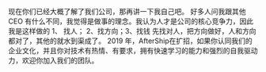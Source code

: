 
现在你们已经大概了解了我们公司，那再讲一下我自己吧。
好多人问我跟其他 CEO 有什么不同，我觉得是做事的理念。我认为人才是公司的核心竞争力，因此我是这样做的
1、 找人； 2、找方向；3、找钱
先找对人，把方向做好，人和方向都对了，其他的就水到渠成了。
2019 年，AfterShip在扩招，如果你认同我们的企业文化，并且你对技术有热情、有要求，拥有快速学习的能力和强烈的自我驱动力，欢迎你加入我们的团队。